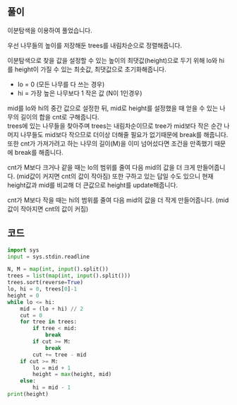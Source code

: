## 풀이  

이분탐색을 이용하여 풀었습니다.  

우선 나무들의 높이를 저장해둔 trees를 내림차순으로 정렬해줍니다.  

이분탐색으로 찾을 값을 설정할 수 있는 높이의 최댓값(height)으로 두기 위해 lo와 hi를 height이 가질 수 있는 최솟값, 최댓값으로 초기화해줍니다.  
 - lo = 0 (모든 나무를 다 쓰는 경우)
 - hi = 가장 높은 나무보다 1 작은 값 (N이 1인경우)

mid를 lo와 hi의 중간 값으로 설정한 뒤, mid로 height를 설정했을 때 얻을 수 있는 나무의 길이의 합을 cnt로 구해줍니다.  
trees에 있는 나무들을 찾아주며 trees는 내림차순이므로 tree가 mid보다 작은 순간 나머지 나무들도 mid보다 작으므로 더이상 더해줄 필요가 없기때문에 break를 해줍니다.  
또한 cnt가 가져가려고 하는 나무의 길이(M)을 이미 넘어섰다면 조건을 만족했기 때문에 break를 해줍니다.  

cnt가 M보다 크거나 같을 때는 lo의 범위를 줄여 다음 mid의 값을 더 크게 만들어줍니다. (mid값이 커지면 cnt의 값이 작아짐)
또한 구하고 있는 답일 수도 있으니 현재 height값과 mid를 비교해 더 큰값으로 height를 update해줍니다.  

cnt가 M보다 작을 때는 hi의 범위를 줄여 다음 mid의 값을 더 작게 만들어줍니다. (mid값이 작아지면 cnt의 값이 커짐)  

## 코드  
```python
import sys
input = sys.stdin.readline

N, M = map(int, input().split())
trees = list(map(int, input().split()))
trees.sort(reverse=True)
lo, hi = 0, trees[0]-1
height = 0
while lo <= hi:
    mid = (lo + hi) // 2
    cut = 0
    for tree in trees:
        if tree < mid:
            break
        if cut >= M:
            break
        cut += tree - mid
    if cut >= M:
        lo = mid + 1
        height = max(height, mid)
    else:
        hi = mid - 1
print(height)
```